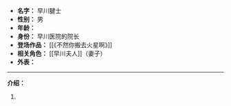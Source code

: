 
- **名字：** 早川腱士
- **性别：** 男
- **年龄：** 
- **身份：** 早川医院的院长
- **登场作品：** [[《不然你搬去火星啊》]]
- **相关角色：** [[早川夫人]]（妻子）
- **外表：** 

---

**介绍：** 

1. 
